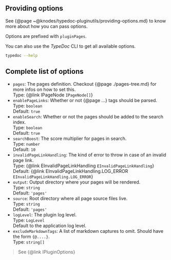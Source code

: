 ## Providing options

See {@page ~@knodes/typedoc-pluginutils/providing-options.md} to know more about how you can pass options.

Options are prefixed with `pluginPages`.

You can also use the *TypeDoc* CLI to get all available options.

```sh
typedoc --help
```

## Complete list of options

* `pages`: The pages definition. Checkout {@page ./pages-tree.md} for more infos on how to set this.\
  Type: {@link IPageNode `IPageNode[]`}
* `enablePageLinks`: Whether or not {@page ...} tags should be parsed.\
  Type: `boolean`\
  Default: `true`
* `enableSearch`: Whether or not the pages should be added to the search index.\
  Type: `boolean`\
  Default: `true`
* `searchBoost`: The score multiplier for pages in search.\
  Type: `number`\
  Default: `10`
* `invalidPageLinkHandling`: The kind of error to throw in case of an invalid page link.\
  Type: {@link EInvalidPageLinkHandling `EInvalidPageLinkHandling`}\
  Default: {@link EInvalidPageLinkHandling.LOG_ERROR `EInvalidPageLinkHandling.LOG_ERROR`}
* `output`: Output directory where your pages will be rendered.\
  Type: `string`\
  Default: `'pages'`
* `source`: Root directory where all page source files live.\
  Type: `string`\
  Default: `'pages'`
* `logLevel`: The plugin log level.\
  Type: `LogLevel`\
  Default to the application log level.
* `excludeMarkdownTags`: A list of markdown captures to omit. Should have the form `{@....}`.\
  Type: `string[]`

> See {@link IPluginOptions}